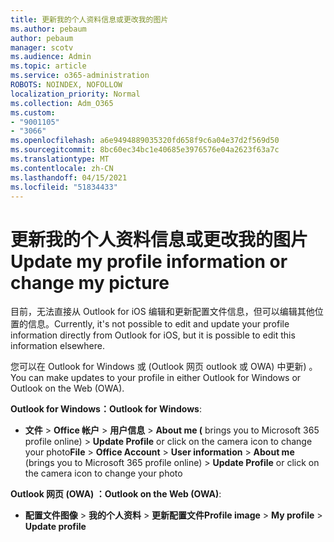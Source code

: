 ```yaml
---
title: 更新我的个人资料信息或更改我的图片
ms.author: pebaum
author: pebaum
manager: scotv
ms.audience: Admin
ms.topic: article
ms.service: o365-administration
ROBOTS: NOINDEX, NOFOLLOW
localization_priority: Normal
ms.collection: Adm_O365
ms.custom:
- "9001105"
- "3066"
ms.openlocfilehash: a6e9494889035320fd658f9c6a04e37d2f569d50
ms.sourcegitcommit: 8bc60ec34bc1e40685e3976576e04a2623f63a7c
ms.translationtype: MT
ms.contentlocale: zh-CN
ms.lasthandoff: 04/15/2021
ms.locfileid: "51834433"
---
```

# <a name="update-my-profile-information-or-change-my-picture"></a><span data-ttu-id="2306c-102">更新我的个人资料信息或更改我的图片</span><span class="sxs-lookup"><span data-stu-id="2306c-102">Update my profile information or change my picture</span></span>

<span data-ttu-id="2306c-103">目前，无法直接从 Outlook for iOS 编辑和更新配置文件信息，但可以编辑其他位置的信息。</span><span class="sxs-lookup"><span data-stu-id="2306c-103">Currently, it's not possible to edit and update your profile information directly from Outlook for iOS, but it is possible to edit this information elsewhere.</span></span> 

<span data-ttu-id="2306c-104">您可以在 Outlook for Windows 或 (Outlook 网页 outlook 或 OWA) 中更新) 。</span><span class="sxs-lookup"><span data-stu-id="2306c-104">You can make updates to your profile in either Outlook for Windows or Outlook on the Web (OWA).</span></span> 

<span data-ttu-id="2306c-105">**Outlook for Windows：**</span><span class="sxs-lookup"><span data-stu-id="2306c-105">**Outlook for Windows**:</span></span> 

- <span data-ttu-id="2306c-106">**文件**  > **Office 帐户**  > **用户信息**  > **About me (** brings you to Microsoft 365 profile online) > **Update Profile** or click on the camera icon to change your photo</span><span class="sxs-lookup"><span data-stu-id="2306c-106">**File** > **Office Account** > **User information** > **About me** (brings you to Microsoft 365 profile online) > **Update Profile** or click on the camera icon to change your photo</span></span>  
  
<span data-ttu-id="2306c-107">**Outlook 网页 (OWA) ：**</span><span class="sxs-lookup"><span data-stu-id="2306c-107">**Outlook on the Web (OWA)**:</span></span> 

- <span data-ttu-id="2306c-108">**配置文件图像**  > **我的个人资料**  > **更新配置文件**</span><span class="sxs-lookup"><span data-stu-id="2306c-108">**Profile image** > **My profile** > **Update profile**</span></span>
